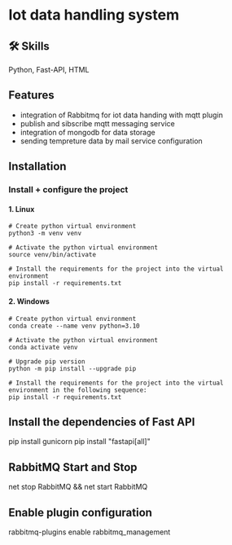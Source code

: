 # Iot data handling system


## 🛠 Skills

Python, Fast-API, HTML

## Features
- integration of Rabbitmq for iot data handing with mqtt plugin
- publish and sibscribe mqtt messaging service
- integration of mongodb for data storage
- sending tempreture data by mail service configuration

## Installation

### Install + configure the project

#### 1. Linux

```
# Create python virtual environment
python3 -m venv venv

# Activate the python virtual environment
source venv/bin/activate

# Install the requirements for the project into the virtual environment
pip install -r requirements.txt
```

#### 2. Windows

```
# Create python virtual environment
conda create --name venv python=3.10

# Activate the python virtual environment
conda activate venv

# Upgrade pip version
python -m pip install --upgrade pip

# Install the requirements for the project into the virtual environment in the following sequence:
pip install -r requirements.txt
```

## Install the dependencies of Fast API

pip install gunicorn
pip install "fastapi[all]"

## RabbitMQ Start and Stop 
net stop RabbitMQ && net start RabbitMQ

## Enable plugin configuration
rabbitmq-plugins enable rabbitmq_management